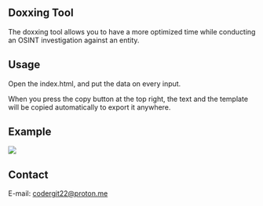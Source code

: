 ## Doxxing Tool 

The doxxing tool allows you to have a more optimized time while conducting an OSINT investigation against an entity.

## Usage

Open the index.html, and put the data on every input.

When you press the copy button at the top right, the text and the template will be copied automatically to export it anywhere.

## Example

![](https://github.com/secuestrador/doxxing-tool/blob/main/gif.gif)

## Contact

E-mail: codergit22@proton.me
